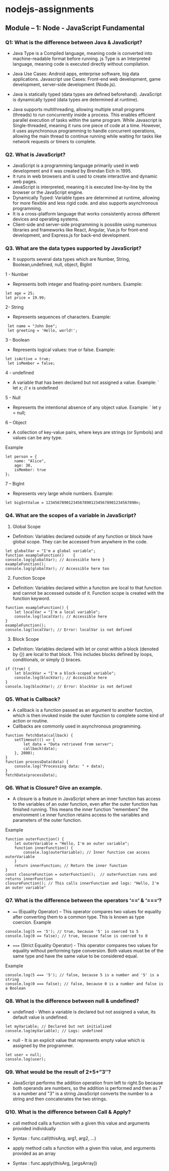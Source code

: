 # nodejs-assignments
  
## Module – 1: Node - JavaScript Fundamental

 ### Q1: What is the difference between Java & JavaScript?
- Java Type is a Compiled language, meaning code is converted into machine-readable format before running. 
	js Type is an Interpreted language, meaning code is executed directly without compilation.

-	Java Use Cases: Android apps, enterprise software, big data applications. Javascript use Cases: Front-end web development, game development, server-side development (Node.js).

- Java is statically typed (data types are defined beforehand). JavaScript is dynamically typed (data types are determined at runtime).

-	Java supports multithreading, allowing multiple small programs (threads) to run concurrently inside a process. This enables efficient parallel execution of tasks within the same program. While  Javascript is Single-threaded, meaning it runs one piece of code at a time. However, it uses asynchronous programming to handle concurrent operations, allowing the main thread to continue running while waiting for tasks like network requests or timers to complete.

### Q2. What is JavaScript?

-	JavaScript is a programming language primarily used in web development and it was created by Brendan Eich in 1995.
-	It runs in web browsers and is used to create interactive and dynamic web pages.
-	JavaScript is interpreted, meaning it is executed line-by-line by the browser or the JavaScript engine.
-	Dynamically Typed: Variable types are determined at runtime, allowing for more flexible and less rigid code. and also supports asynchronous programming.
-	It is a cross-platform language that works consistently across different devices and operating systems.
-	Client-side and server-side programming is possible using numerous libraries and frameworks like React, Angular, Vue.js for front-end development, and Express.js for back-end development.

  ###	 Q3. What are the data types supported by JavaScript?

-	It supports several data types which are Number, String, Boolean,undefined, null, object, BigInt

1 - Number 
-	 Represents both integer and floating-point numbers.
Example:
 ```
let age = 25;
 let price = 19.99;
```

 2- String
-  Represents sequences of characters.
 Example:
```
 let name = "John Doe";
 let greeting = 'Hello, world!';
```

 3 - Boolean 
- Represents logical values: true or false.
Example: 
```
let isActive = true;
 let isMember = false;
```
 4 - undefined
- A variable that has been declared but not assigned a value.
Example:
` let x; // x is undefined

5 - Null
- Represents the intentional absence of any object value.
Example:
` let y = null;

 6 – Object

- A collection of key-value pairs, where keys are strings (or Symbols) and values can be any type.

 Example
```
let person = {
    name: "Alice",
    age: 30,
    isMember: true
};
```
 7 – BigInt 
- Represents very large whole numbers.
 Example:

```
let bigIntValue = 1234567890123456789012345678901234567890n;
```

 ### Q4. What are the scopes of a variable in JavaScript?

1. Global Scope
- Definition: Variables declared outside of any function or block have global scope. They can be accessed from anywhere in the code.
```
let globalVar = "I'm a global variable";
function exampleFunction()    {
console.log(globalVar); // Accessible here }
exampleFunction();
console.log(globalVar); // Accessible here too
```

2. Function Scope
-	Definition: Variables declared within a function are local to that function and cannot be accessed outside of it. Function scope is created with the function keyword.
```
function exampleFunction() {
    let localVar = "I'm a local variable";
    console.log(localVar); // Accessible here
}
exampleFunction();
console.log(localVar); // Error: localVar is not defined
```

3. Block Scope
-	Definition: Variables declared with let or const within a block (denoted by {}) are local to that block. This includes blocks defined by loops, conditionals, or simply {} braces.
```
if (true) {
    let blockVar = "I'm a block-scoped variable";
    console.log(blockVar); // Accessible here
}
console.log(blockVar); // Error: blockVar is not defined
```


### Q5. What is Callback?
-	A callback is a function passed as an argument to another function, which is then invoked inside the outer function to complete some kind of action or routine.
-	Callbacks are commonly used in asynchronous programming.
```
function fetchData(callback) {
    setTimeout(() => {
        let data = "Data retrieved from server";
        callback(data); 
    }, 2000);
}
function processData(data) {
    console.log("Processing data: " + data);
}
fetchData(processData);
```
### Q6. What is Closure? Give an example.

- A closure is a feature in JavaScript where an inner function has access to the variables of an outer function, even after the outer function has finished running. This means the inner function "remembers" the environment i.e inner function retains access to the variables and parameters of the outer function.
  
Example
```
function outerFunction() {
    let outerVariable = "Hello, I'm an outer variable";
    function innerFunction() {
        console.log(outerVariable); // Inner function can access outerVariable
    }
    return innerFunction; // Return the inner function
}
const closureFunction = outerFunction();  // outerFunction runs and returns innerFunction
closureFunction(); // This calls innerFunction and logs: "Hello, I'm an outer variable"
```

### Q7. What is the difference between the operators ‘==‘ & ‘===‘?
-	` == ` (Equality Operator) – This operator compares two values for equality after converting them to a common type. This is known as type coercion.
Example
```
console.log(5 == '5'); // true, because '5' is coerced to 5
console.log(0 == false); // true, because false is coerced to 0
```

- `===` (Strict Equality Operator) -  This operator compares two values for equality without performing type conversion. Both values must be of the same type and have the same value to be considered equal.

Example
```
console.log(5 === '5'); // false, because 5 is a number and '5' is a string
console.log(0 === false); // false, because 0 is a number and false is a Boolean
```

 ### Q8. What is the difference between null & undefined?
 
-	undefined - When a variable is declared but not assigned a value, its default value is undefined.

```
let myVariable; // Declared but not initialized
console.log(myVariable); // Logs: undefined
```

-	null -  It is an explicit value that represents empty value which is assigned by the programmer.
```
let user = null; 
console.log(user); 
```

 ### Q9. What would be the result of 2+5+”3″?

-	JavaScript performs the addition operation from left to right.So  because both operands are numbers, so the addition is performed and then  as 7 is a number and "3" is a string JavaScript converts the number to a string and then concatenates the two strings.

 ### Q10. What is the difference between Call & Apply?
-	call method calls a function with a given this value and arguments provided individually 
-	Syntax : func.call(thisArg, arg1, arg2, ...)

-	apply method calls a function with a given this value, and arguments provided as an array
-	Syntax : func.apply(thisArg, [argsArray])







  
